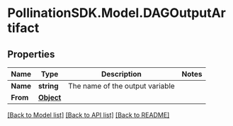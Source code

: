 
# PollinationSDK.Model.DAGOutputArtifact

## Properties

Name | Type | Description | Notes
------------ | ------------- | ------------- | -------------
**Name** | **string** | The name of the output variable | 
**From** | [**Object**](.md) |  | 

[[Back to Model list]](../README.md#documentation-for-models)
[[Back to API list]](../README.md#documentation-for-api-endpoints)
[[Back to README]](../README.md)

